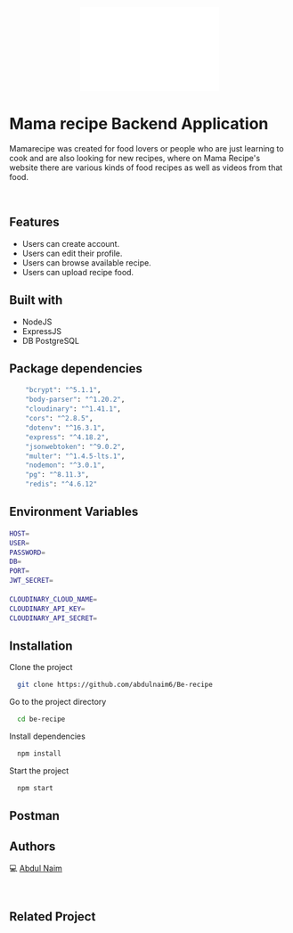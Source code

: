 <div align="center">
 <img height="150" width="250" src="public\barbecue 1 (1).png"  />
</div>

# Mama recipe Backend Application

Mamarecipe was created for food lovers or people who are just learning to cook and are also looking for new recipes, where on Mama Recipe's website there are various kinds of food recipes as well as videos from that food.

<br />

## Features

- Users can create account.
- Users can edit their profile.
- Users can browse available recipe.
- Users can upload recipe food.

## Built with

- NodeJS
- ExpressJS
- DB PostgreSQL

## Package dependencies

```bash
    "bcrypt": "^5.1.1",
    "body-parser": "^1.20.2",
    "cloudinary": "^1.41.1",
    "cors": "^2.8.5",
    "dotenv": "^16.3.1",
    "express": "^4.18.2",
    "jsonwebtoken": "^9.0.2",
    "multer": "^1.4.5-lts.1",
    "nodemon": "^3.0.1",
    "pg": "^8.11.3",
    "redis": "^4.6.12"
```

## Environment Variables

```bash
HOST=
USER=
PASSWORD=
DB=
PORT=
JWT_SECRET=

CLOUDINARY_CLOUD_NAME=
CLOUDINARY_API_KEY=
CLOUDINARY_API_SECRET=
```

## Installation

Clone the project

```bash
  git clone https://github.com/abdulnaim6/Be-recipe
```

Go to the project directory

```bash
  cd be-recipe
```

Install dependencies

```bash
  npm install
```

Start the project

```bash
  npm start
```

## Postman

## Authors

💻 [Abdul Naim](https://github.com/abdulnaim6)

<br />

## Related Project

